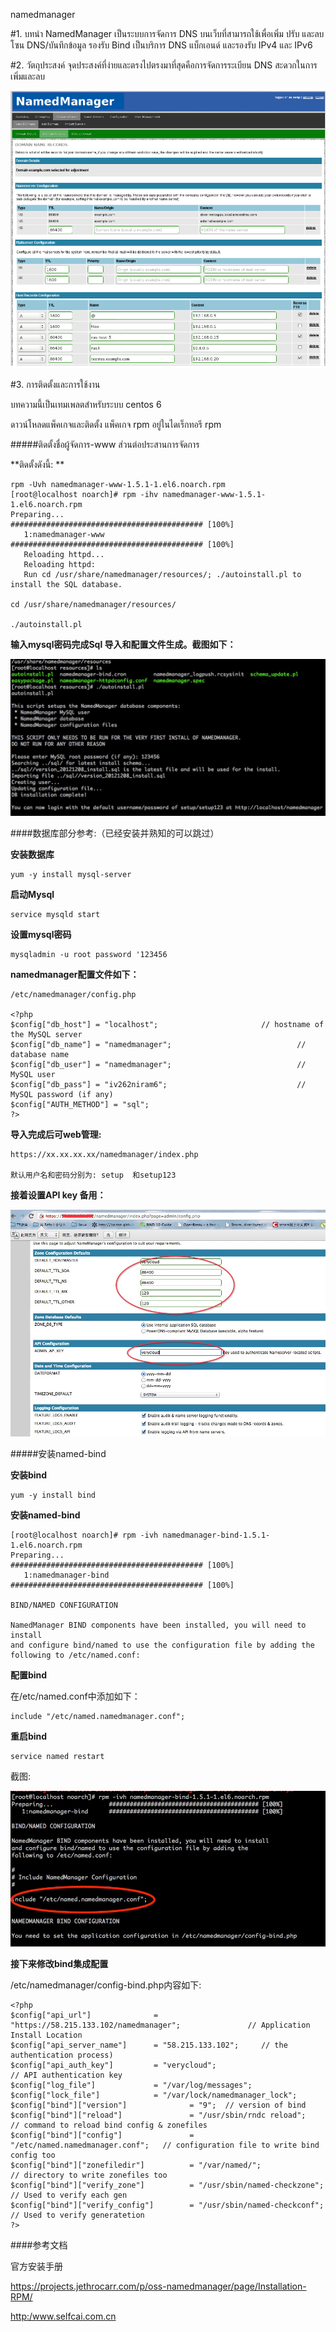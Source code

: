 namedmanager


#1. บทนำ NamedManager เป็นระบบการจัดการ DNS บนเว็บที่สามารถใช้เพื่อเพิ่ม ปรับ และลบโซน DNS/บันทึกข้อมูล รองรับ Bind เป็นบริการ DNS แบ็กเอนด์ และรองรับ IPv4 และ IPv6

#2. วัตถุประสงค์ จุดประสงค์ที่ง่ายและตรงไปตรงมาที่สุดคือการจัดการระเบียน DNS สะดวกในการเพิ่มและลบ

![Alt text](img/first.png "前台管理截图")

#3. การติดตั้งและการใช้งาน

บทความนี้เป็นเทมเพลตสำหรับระบบ centos 6

ดาวน์โหลดแพ็คเกจและติดตั้ง แพ็คเกจ rpm อยู่ในไดเร็กทอรี rpm

#####ติดตั้งชื่อผู้จัดการ-www ส่วนต่อประสานการจัดการ

**ติดตั้งดังนี้: **

	rpm -Uvh namedmanager-www-1.5.1-1.el6.noarch.rpm
	[root@localhost noarch]# rpm -ihv namedmanager-www-1.5.1-1.el6.noarch.rpm 
	Preparing...                ########################################### [100%]
	   1:namedmanager-www       ########################################### [100%]
	   Reloading httpd...
	   Reloading httpd: 
	   Run cd /usr/share/namedmanager/resources/; ./autoinstall.pl to install the SQL database.

	cd /usr/share/namedmanager/resources/

	./autoinstall.pl

**输入mysql密码完成Sql 导入和配置文件生成。截图如下：**

![Alt text](img/importsql.png "导入sql语名")

####数据库部分参考:（已经安装并熟知的可以跳过）
    
**安装数据库**

	yum -y install mysql-server

**启动Mysql**

	service mysqld start

**设置mysql密码**

	mysqladmin -u root password '123456

**namedmanager配置文件如下：**

	/etc/namedmanager/config.php

	<?php
	$config["db_host"] = "localhost";                       // hostname of the MySQL server
	$config["db_name"] = "namedmanager";                            // database name
	$config["db_user"] = "namedmanager";                            // MySQL user
	$config["db_pass"] = "iv262niram6";                             // MySQL password (if any)
	$config["AUTH_METHOD"] = "sql";
	?>

**导入完成后可web管理:**

	https://xx.xx.xx.xx/namedmanager/index.php

	默认用户名和密码分别为: setup  和setup123

**接着设置API key 备用：**

![Alt text](img/api.png "api设置")


#####安装named-bind

**安装bind**
	
	yum -y install bind

**安装named-bind**

	[root@localhost noarch]# rpm -ivh namedmanager-bind-1.5.1-1.el6.noarch.rpm 
	Preparing...                ########################################### [100%]
	   1:namedmanager-bind      ########################################### [100%]

	BIND/NAMED CONFIGURATION

	NamedManager BIND components have been installed, you will need to install
	and configure bind/named to use the configuration file by adding the
	following to /etc/named.conf:

**配置bind**

在/etc/named.conf中添加如下：
	
	include "/etc/named.namedmanager.conf";

**重启bind**

	service named restart

截图:

![Alt text](img/named_bind.png "named-bind安装")	

**接下来修改bind集成配置**

/etc/namedmanager/config-bind.php内容如下:
	
	<?php
	$config["api_url"]              = "https://58.215.133.102/namedmanager";               // Application Install Location
	$config["api_server_name"]      = "58.215.133.102";     // the authentication process)
	$config["api_auth_key"]         = "verycloud";                                 // API authentication key
	$config["log_file"]             = "/var/log/messages";
	$config["lock_file"]            = "/var/lock/namedmanager_lock";
	$config["bind"]["version"]              = "9";  // version of bind 
	$config["bind"]["reload"]               = "/usr/sbin/rndc reload";           // command to reload bind config & zonefiles
	$config["bind"]["config"]               = "/etc/named.namedmanager.conf";   // configuration file to write bind config too
	$config["bind"]["zonefiledir"]          = "/var/named/";                        // directory to write zonefiles too
	$config["bind"]["verify_zone"]          = "/usr/sbin/named-checkzone";          // Used to verify each gen
	$config["bind"]["verify_config"]        = "/usr/sbin/named-checkconf";          // Used to verify generatetion
	?> 



####参考文档

官方安装手册

<https://projects.jethrocarr.com/p/oss-namedmanager/page/Installation-RPM/>

<http:/www.selfcai.com.cn>
